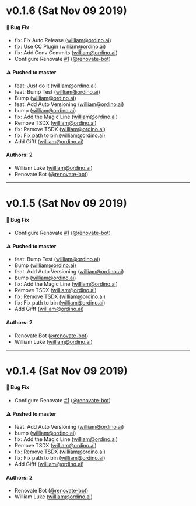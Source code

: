 # v0.1.6 (Sat Nov 09 2019)

#### 🐛  Bug Fix

- fix: Fix Auto Release  (william@ordino.ai)
- fix: Use CC Plugin  (william@ordino.ai)
- fix: Add Conv Commits  (william@ordino.ai)
- Configure Renovate [#1](https://github.com/williamluke4/wims/pull/1) ([@renovate-bot](https://github.com/renovate-bot))

#### ⚠️  Pushed to master

- feat: Just do it  (william@ordino.ai)
- feat: Bump Test  (william@ordino.ai)
- Bump  (william@ordino.ai)
- feat: Add Auto Versioning  (william@ordino.ai)
- bump  (william@ordino.ai)
- fix: Add the Magic Line  (william@ordino.ai)
- Remove TSDX  (william@ordino.ai)
- fix: Remove TSDX  (william@ordino.ai)
- fix: Fix path to bin  (william@ordino.ai)
- Add Gifff  (william@ordino.ai)

#### Authors: 2

- William Luke (william@ordino.ai)
- Renovate Bot ([@renovate-bot](https://github.com/renovate-bot))

---

# v0.1.5 (Sat Nov 09 2019)

#### 🐛  Bug Fix

- Configure Renovate [#1](https://github.com/williamluke4/wims/pull/1) ([@renovate-bot](https://github.com/renovate-bot))

#### ⚠️  Pushed to master

- feat: Bump Test  (william@ordino.ai)
- Bump  (william@ordino.ai)
- feat: Add Auto Versioning  (william@ordino.ai)
- bump  (william@ordino.ai)
- fix: Add the Magic Line  (william@ordino.ai)
- Remove TSDX  (william@ordino.ai)
- fix: Remove TSDX  (william@ordino.ai)
- fix: Fix path to bin  (william@ordino.ai)
- Add Gifff  (william@ordino.ai)

#### Authors: 2

- Renovate Bot ([@renovate-bot](https://github.com/renovate-bot))
- William Luke (william@ordino.ai)

---

# v0.1.4 (Sat Nov 09 2019)

#### 🐛  Bug Fix

- Configure Renovate [#1](https://github.com/williamluke4/wims/pull/1) ([@renovate-bot](https://github.com/renovate-bot))

#### ⚠️  Pushed to master

- feat: Add Auto Versioning  (william@ordino.ai)
- bump  (william@ordino.ai)
- fix: Add the Magic Line  (william@ordino.ai)
- Remove TSDX  (william@ordino.ai)
- fix: Remove TSDX  (william@ordino.ai)
- fix: Fix path to bin  (william@ordino.ai)
- Add Gifff  (william@ordino.ai)

#### Authors: 2

- Renovate Bot ([@renovate-bot](https://github.com/renovate-bot))
- William Luke (william@ordino.ai)